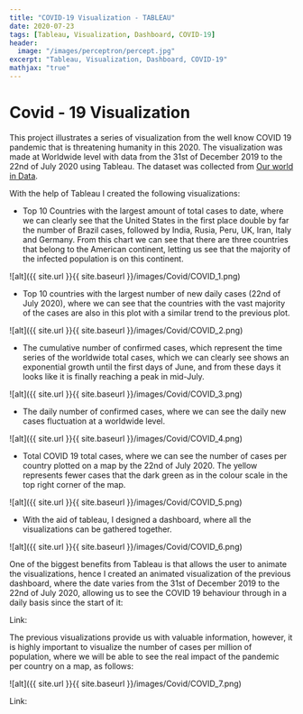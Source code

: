 ```yaml
---
title: "COVID-19 Visualization - TABLEAU"
date: 2020-07-23
tags: [Tableau, Visualization, Dashboard, COVID-19]
header:
  image: "/images/perceptron/percept.jpg"
excerpt: "Tableau, Visualization, Dashboard, COVID-19"
mathjax: "true"
---
```


# Covid - 19 Visualization

This project illustrates a series of visualization from the well know COVID 19 pandemic that is threatening humanity in this 2020. The visualization was made at Worldwide level with data from the 31st of December 2019 to the 22nd of July 2020 using Tableau. The dataset was collected from [Our world in Data](https://ourworldindata.org/).

With the help of Tableau I created the following visualizations:

- Top 10 Countries with the largest amount of total cases to date, where we can clearly see that the United States in the first place double by far the number of Brazil cases, followed by India, Rusia, Peru, UK, Iran, Italy and Germany. From this chart we can see that there are three countries that belong to the American continent, letting us see that the majority of the infected population is on this continent.

![alt]({{ site.url }}{{ site.baseurl }}/images/Covid/COVID_1.png)

- Top 10 countries with the largest number of new daily cases (22nd of July 2020), where we can see that the countries with the vast majority of the cases are also in this plot with a similar trend to the previous plot.

![alt]({{ site.url }}{{ site.baseurl }}/images/Covid/COVID_2.png)

- The cumulative number of confirmed cases, which represent the time series of the worldwide total cases, which we can clearly see shows an exponential growth until the first days of June, and from these days it looks like it is finally reaching a peak in mid-July.

![alt]({{ site.url }}{{ site.baseurl }}/images/Covid/COVID_3.png)

- The daily number of confirmed cases, where we can see the daily new cases fluctuation at a worldwide level.

![alt]({{ site.url }}{{ site.baseurl }}/images/Covid/COVID_4.png)

- Total COVID 19 total cases, where we can see the number of cases per country plotted on a map by the 22nd of July 2020. The yellow represents fewer cases that the dark green as in the colour scale in the top right corner of the map.

![alt]({{ site.url }}{{ site.baseurl }}/images/Covid/COVID_5.png)

- With the aid of tableau, I designed a dashboard, where all the visualizations can be gathered together.

![alt]({{ site.url }}{{ site.baseurl }}/images/Covid/COVID_6.png)

One of the biggest benefits from Tableau is that allows the user to animate the visualizations, hence I created an animated visualization of the previous dashboard, where the date varies from the 31st of December 2019 to the 22nd of July 2020, allowing us to see the COVID 19 behaviour through in a daily basis since the start of it:

Link:


The previous visualizations provide us with valuable information, however, it is highly important to visualize the number of cases per million of population, where we will be able to see the real impact of the pandemic per country on a map, as follows:

![alt]({{ site.url }}{{ site.baseurl }}/images/Covid/COVID_7.png)

Link:
